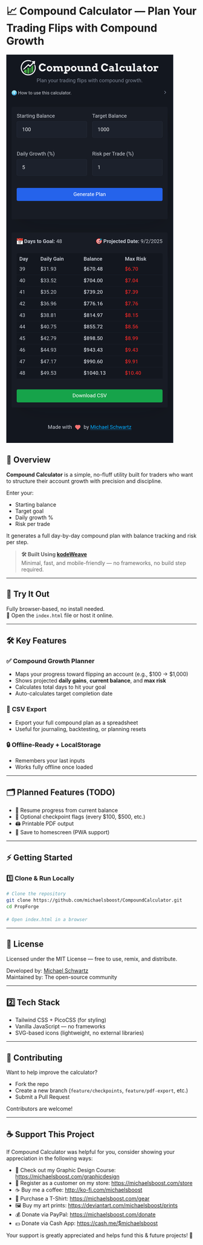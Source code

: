 📈 Compound Calculator — Plan Your Trading Flips with Compound Growth  
============================

![](https://raw.githubusercontent.com/michaelsboost/CompoundCalculator/main/screenshot.png)

## 🌟 Overview  
**Compound Calculator** is a simple, no-fluff utility built for traders who want to structure their account growth with precision and discipline.  

Enter your:
- Starting balance  
- Target goal  
- Daily growth %  
- Risk per trade  

It generates a full day-by-day compound plan with balance tracking and risk per step.

> **🛠️ Built Using [kodeWeave](https://michaelsboost.github.io/kodeWeave/)**  
> Minimal, fast, and mobile-friendly — no frameworks, no build step required.

---

## 🚀 Try It Out  
Fully browser-based, no install needed.  
📸 Open the `index.html` file or host it online.

---

## 🛠️ Key Features  

### ✅ **Compound Growth Planner**
- Maps your progress toward flipping an account (e.g., $100 → $1,000)
- Shows projected **daily gains**, **current balance**, and **max risk**
- Calculates total days to hit your goal
- Auto-calculates target completion date

### 📁 **CSV Export**
- Export your full compound plan as a spreadsheet
- Useful for journaling, backtesting, or planning resets

### 🔒 **Offline-Ready + LocalStorage**
- Remembers your last inputs
- Works fully offline once loaded

---

## 🗂️ Planned Features (TODO)
* 🔁 Resume progress from current balance
* 🧭 Optional checkpoint flags (every $100, $500, etc.)
* 🖨️ Printable PDF output
* 📱 Save to homescreen (PWA support)

---

## ⚡ Getting Started

### 1️⃣ Clone & Run Locally
```sh
# Clone the repository
git clone https://github.com/michaelsboost/CompoundCalculator.git
cd PropForge

# Open index.html in a browser
```

---

## 📜 License
Licensed under the MIT License — free to use, remix, and distribute.

Developed by: [Michael Schwartz](https://michaelsboost.com/)  
Maintained by: The open-source community

---

## 2️⃣ Tech Stack

- Tailwind CSS + PicoCSS (for styling)
- Vanilla JavaScript — no frameworks
- SVG-based icons (lightweight, no external libraries)

---

## 🧠 Contributing

Want to help improve the calculator?

- Fork the repo
- Create a new branch (`feature/checkpoints`, `feature/pdf-export`, etc.)
- Submit a Pull Request

Contributors are welcome!

---

## **☕ Support This Project**
If Compound Calculator was helpful for you, consider showing your appreciation in the following ways:

- 🎨 Check out my Graphic Design Course: https://michaelsboost.com/graphicdesign  
- 🛒 Register as a customer on my store: https://michaelsboost.com/store  
- ☕ Buy me a coffee: http://ko-fi.com/michaelsboost  
- 👕 Purchase a T-Shirt: https://michaelsboost.com/gear  
- 🖼️ Buy my art prints: https://deviantart.com/michaelsboost/prints 
- 💰 Donate via PayPal: https://michaelsboost.com/donate 
- 💵 Donate via Cash App: https://cash.me/$michaelsboost  

Your support is greatly appreciated and helps fund this & future projects! 🚀